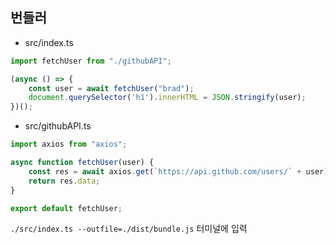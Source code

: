 ## 번들러


 - src/index.ts
```js
import fetchUser from "./githubAPI";

(async () => {
    const user = await fetchUser("brad");
    document.querySelector('h1').innerHTML = JSON.stringify(user);
})();
```

- src/githubAPI.ts

```js
import axios from "axios";

async function fetchUser(user) {
    const res = await axios.get(`https://api.github.com/users/` + user);
    return res.data;
}

export default fetchUser;
```

`./src/index.ts --outfile=./dist/bundle.js` 터미널에 입력
